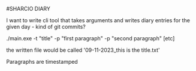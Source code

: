 #SHARCIO DIARY

I want to write cli tool that takes arguments and writes diary entries for the given day - kind of git commits?

./main.exe -t "title" -p "first paragraph" -p "second paragraph" [etc]

the written file would be called '09-11-2023_this is the title.txt'

Paragraphs are timestamped
